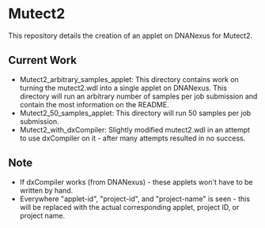 # Mutect2

This repository details the creation of an applet on DNANexus for Mutect2.

## Current Work
- Mutect2_arbitrary_samples_applet: This directory contains work on turning the mutect2.wdl into a single applet on DNANexus. This directory will run an arbitrary number of samples per job submission and contain the most information on the README.
- Mutect2_50_samples_applet: This directory will run 50 samples per job submission.
- Mutect2_with_dxCompiler: Slightly modified mutect2.wdl in an attempt to use dxCompiler on it - after many attempts resulted in no success.

## Note
- If dxCompiler works (from DNANexus) - these applets won't have to be written by hand.
- Everywhere "applet-id", "project-id", and "project-name" is seen - this will be replaced with the actual corresponding applet, project ID, or project name.
